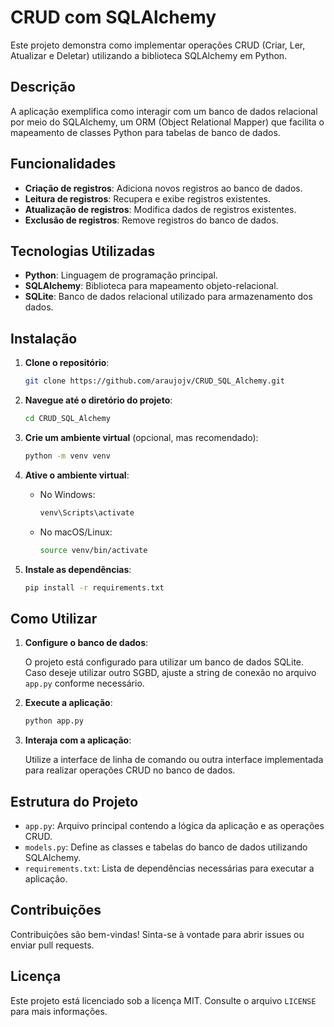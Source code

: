 # CRUD com SQLAlchemy

Este projeto demonstra como implementar operações CRUD (Criar, Ler, Atualizar e Deletar) utilizando a biblioteca SQLAlchemy em Python.

## Descrição

A aplicação exemplifica como interagir com um banco de dados relacional por meio do SQLAlchemy, um ORM (Object Relational Mapper) que facilita o mapeamento de classes Python para tabelas de banco de dados.

## Funcionalidades

- **Criação de registros**: Adiciona novos registros ao banco de dados.
- **Leitura de registros**: Recupera e exibe registros existentes.
- **Atualização de registros**: Modifica dados de registros existentes.
- **Exclusão de registros**: Remove registros do banco de dados.

## Tecnologias Utilizadas

- **Python**: Linguagem de programação principal.
- **SQLAlchemy**: Biblioteca para mapeamento objeto-relacional.
- **SQLite**: Banco de dados relacional utilizado para armazenamento dos dados.

## Instalação

1. **Clone o repositório**:

   ```bash
   git clone https://github.com/araujojv/CRUD_SQL_Alchemy.git
   ```

2. **Navegue até o diretório do projeto**:

   ```bash
   cd CRUD_SQL_Alchemy
   ```

3. **Crie um ambiente virtual** (opcional, mas recomendado):

   ```bash
   python -m venv venv
   ```

4. **Ative o ambiente virtual**:

   - No Windows:
     
     ```bash
     venv\Scripts\activate
     ```

   - No macOS/Linux:
     
     ```bash
     source venv/bin/activate
     ```

5. **Instale as dependências**:

   ```bash
   pip install -r requirements.txt
   ```

## Como Utilizar

1. **Configure o banco de dados**:

   O projeto está configurado para utilizar um banco de dados SQLite. Caso deseje utilizar outro SGBD, ajuste a string de conexão no arquivo `app.py` conforme necessário.

2. **Execute a aplicação**:

   ```bash
   python app.py
   ```

3. **Interaja com a aplicação**:

   Utilize a interface de linha de comando ou outra interface implementada para realizar operações CRUD no banco de dados.

## Estrutura do Projeto

- `app.py`: Arquivo principal contendo a lógica da aplicação e as operações CRUD.
- `models.py`: Define as classes e tabelas do banco de dados utilizando SQLAlchemy.
- `requirements.txt`: Lista de dependências necessárias para executar a aplicação.

## Contribuições

Contribuições são bem-vindas! Sinta-se à vontade para abrir issues ou enviar pull requests.

## Licença

Este projeto está licenciado sob a licença MIT. Consulte o arquivo `LICENSE` para mais informações.


